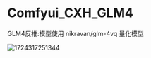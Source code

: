 # Comfyui_CXH_GLM4
GLM4反推:模型使用 nikravan/glm-4vq 量化模型

![1724317251344](https://github.com/user-attachments/assets/337e1777-879b-4a32-aa66-e32042edc28c)


